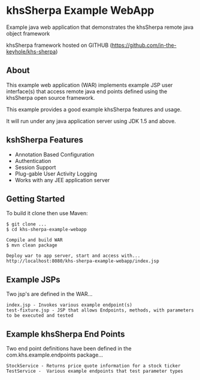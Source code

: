 khsSherpa Example WebApp
========================

Example java web application that demonstrates the khsSherpa remote java object framework

khsSherpa framework hosted on GITHUB (https://github.com/in-the-keyhole/khs-sherpa)

About
-----
This example web application (WAR) implements example JSP user interface(s) that access 
remote java end points defined using the khsSherpa open source framework. 

This example provides a good example khsSherpa features and usage.

It will run under any java application server using JDK 1.5 and above.

kshSherpa Features  
------------------
 * Annotation Based Configuration
 * Authentication
 * Session Support 
 * Plug-gable User Activity Logging
 * Works with any JEE application server

Getting Started
---------------
To build it clone then use Maven:

    $ git clone ...
	$ cd khs-sherpa-example-webapp
	
	Compile and build WAR
	$ mvn clean package
	
	Deploy war to app server, start and access with...
	http://localhost:8080/khs-sherpa-example-webapp/index.jsp
	
Example JSPs
------------

Two jsp's are defined in the WAR... 

	index.jsp - Invokes various example endpoint(s) 
	test-fixture.jsp - JSP that allows Endpoints, methods, with parameters to be executed and tested
	

Example khsSherpa End Points
----------------------------

Two end point definitions have been defined in the com.khs.example.endpoints package...  

	StockService - Returns price quote information for a stock ticker
	TestService -  Various example endpoints that test parameter types




   